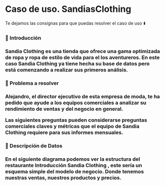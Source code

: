 # Caso de uso. SandiasClothing 

Te dejamos las consignas para que puedas resolver el caso de uso ⬇️

<h3>📝 Introducción<h3>

Sandia Clothing es una tienda que ofrece una gama optimizada de ropa y ropa de estilo de vida para el los aventureros. En este caso Sandia Clothing ya tiene hecha su base de datos pero está comenzando a realizar sus primeros análisis.

<h3>🤔 Problema a resolver<h3>

Alejandro, el director ejecutivo de esta empresa de moda, te ha pedido que ayude a los equipos comerciales a analizar su rendimiento de ventas y del negocio en general.

Las siguientes preguntas pueden considerarse preguntas comerciales claves y métricas que el equipo de Sandia Clothing requiere para sus informes mensuales.

<h3>🚀 Descripción de Datos<h3>

En el siguiente diagrama podemos ver la estructura del restaurante Introducción Sandia Clothing , este sería un esquema simple del modelo de negocio. Donde tenemos nuestras ventas, nuestros productos y precios.